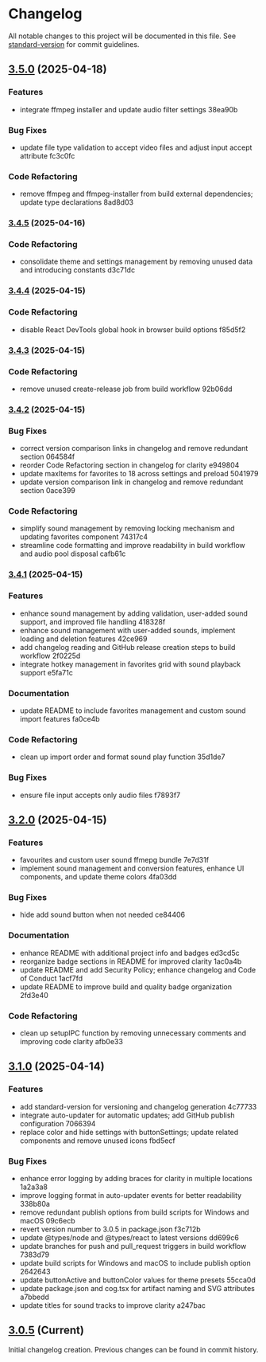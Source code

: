 # Changelog

All notable changes to this project will be documented in this file. See [standard-version](https://github.com/conventional-changelog/standard-version) for commit guidelines.

## [3.5.0](///compare/v3.4.5...v3.5.0) (2025-04-18)


### Features

* integrate ffmpeg installer and update audio filter settings 38ea90b


### Bug Fixes

* update file type validation to accept video files and adjust input accept attribute fc3c0fc


### Code Refactoring

* remove ffmpeg and ffmpeg-installer from build external dependencies; update type declarations 8ad8d03

### [3.4.5](///compare/v3.4.4...v3.4.5) (2025-04-16)


### Code Refactoring

* consolidate theme and settings management by removing unused data and introducing constants d3c71dc

### [3.4.4](///compare/v3.4.3...v3.4.4) (2025-04-15)


### Code Refactoring

* disable React DevTools global hook in browser build options f85d5f2

### [3.4.3](///compare/v3.4.2...v3.4.3) (2025-04-15)


### Code Refactoring

* remove unused create-release job from build workflow 92b06dd

### [3.4.2](///compare/v3.4.1...v3.4.2) (2025-04-15)


### Bug Fixes

* correct version comparison links in changelog and remove redundant section 064584f
* reorder Code Refactoring section in changelog for clarity e949804
* update maxItems for favorites to 18 across settings and preload 5041979
* update version comparison link in changelog and remove redundant section 0ace399


### Code Refactoring

* simplify sound management by removing locking mechanism and updating favorites component 74317c4
* streamline code formatting and improve readability in build workflow and audio pool disposal cafb61c

### [3.4.1](///compare/v3.2.0...v3.4.1) (2025-04-15)


### Features

* enhance sound management by adding validation, user-added sound support, and improved file handling 418328f
* enhance sound management with user-added sounds, implement loading and deletion features 42ce969
* add changelog reading and GitHub release creation steps to build workflow 2f0225d
* integrate hotkey management in favorites grid with sound playback support e5fa71c


### Documentation

* update README to include favorites management and custom sound import features fa0ce4b


### Code Refactoring

* clean up import order and format sound play function 35d1de7


### Bug Fixes

* ensure file input accepts only audio files f7893f7


## [3.2.0](///compare/v3.1.0...v3.2.0) (2025-04-15)


### Features

* favourites and custom user sound ffmepg bundle 7e7d31f
* implement sound management and conversion features, enhance UI components, and update theme colors 4fa03dd


### Bug Fixes

* hide add sound button when not needed ce84406


### Documentation

* enhance README with additional project info and badges ed3cd5c
* reorganize badge sections in README for improved clarity 1ac0a4b
* update README and add Security Policy; enhance changelog and Code of Conduct 1acf7fd
* update README to improve build and quality badge organization 2fd3e40


### Code Refactoring

* clean up setupIPC function by removing unnecessary comments and improving code clarity afb0e33

## [3.1.0](///compare/v3.0.4...v3.1.0) (2025-04-14)

### Features

* add standard-version for versioning and changelog generation 4c77733
* integrate auto-updater for automatic updates; add GitHub publish configuration 7066394
* replace color and hide settings with buttonSettings; update related components and remove unused icons fbd5ecf

### Bug Fixes

* enhance error logging by adding braces for clarity in multiple locations 1a2a3a8
* improve logging format in auto-updater events for better readability 338b80a
* remove redundant publish options from build scripts for Windows and macOS 09c6ecb
* revert version number to 3.0.5 in package.json f3c712b
* update @types/node and @types/react to latest versions dd699c6
* update branches for push and pull_request triggers in build workflow 7383d79
* update build scripts for Windows and macOS to include publish option 2642643
* update buttonActive and buttonColor values for theme presets 55cca0d
* update package.json and cog.tsx for artifact naming and SVG attributes a7bbedd
* update titles for sound tracks to improve clarity a247bac

## [3.0.5](https://github.com/rubixvi/soundboard/compare/v3.0.4...v3.0.5) (Current)

Initial changelog creation. Previous changes can be found in commit history.
